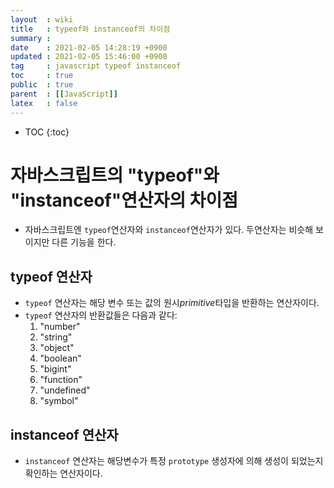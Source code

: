 ```yaml
---
layout  : wiki
title   : typeof와 instanceof의 차이점
summary : 
date    : 2021-02-05 14:28:19 +0900
updated : 2021-02-05 15:46:00 +0900
tag     : javascript typeof instanceof
toc     : true
public  : true
parent  : [[JavaScript]]
latex   : false
---
```

* TOC
{:toc}

# 자바스크립트의 "typeof"와 "instanceof"연산자의 차이점
* 자바스크립트엔 `typeof`연산자와 `instanceof`연산자가 있다. 두연산자는 비슷해 보이지만 다른 기능을 한다.

## typeof 연산자
* `typeof` 연산자는 해당 변수 또는 값의 원시*primitive*타입을 반환하는 연산자이다.
* `typeof` 연산자의 반환값들은 다음과 같다:
    1. "number"
    2. "string"
    3. "object"
    4. "boolean"
    5. "bigint"
    6. "function"
    7. "undefined"
    8. "symbol"
    
## instanceof 연산자
* `instanceof` 연산자는 해당변수가 특정 `prototype` 생성자에 의해 생성이 되었는지 확인하는 연산자이다.
